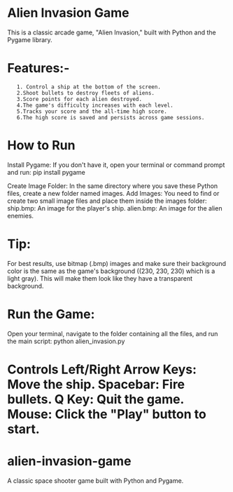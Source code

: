 # Alien Invasion Game

This is a classic arcade game, "Alien Invasion," built with Python and the Pygame library.

 # Features:-
       1. Control a ship at the bottom of the screen.
       2.Shoot bullets to destroy fleets of aliens.
       3.Score points for each alien destroyed.
       4.The game's difficulty increases with each level.
       5.Tracks your score and the all-time high score.
       6.The high score is saved and persists across game sessions.


 # How to Run
Install Pygame: If you don't have it, open your terminal or command prompt and run:
pip install pygame

Create Image Folder: In the same directory where you save these Python files, create a new folder named images.
Add Images: You need to find or create two small image files and place them inside the images folder:
ship.bmp: An image for the player's ship.
alien.bmp: An image for the alien enemies.

# Tip: 
For best results, use bitmap (.bmp) images and make sure their background color is the same as the game's background ((230, 230, 230) which is a light gray). This will make them look like they have a transparent background.

# Run the Game: 
Open your terminal, navigate to the folder containing all the files, and run the main script:
python alien_invasion.py

Controls
Left/Right Arrow Keys: Move the ship.
Spacebar: Fire bullets.
Q Key: Quit the game.
Mouse: Click the "Play" button to start.
=======
# alien-invasion-game
A classic space shooter game built with Python and Pygame.



